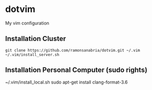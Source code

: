 # dotvim
My vim configuration

## Installation Cluster
```
git clone https://github.com/ramonsanabria/dotvim.git ~/.vim
~/.vim/install_server.sh
```
## Installation Personal Computer (sudo rights)
~/.vim/install_local.sh
sudo apt-get install clang-format-3.6
